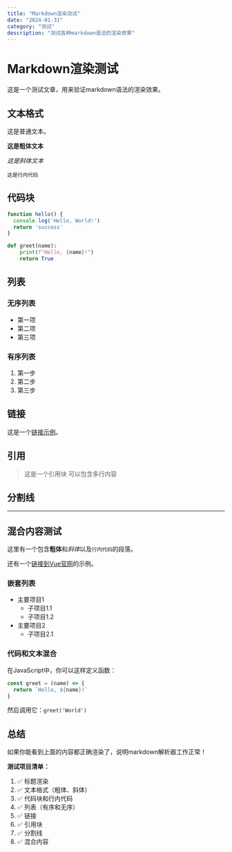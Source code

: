 ```yaml
---
title: "Markdown渲染测试"
date: "2024-01-31"
category: "测试"
description: "测试各种markdown语法的渲染效果"
---
```


# Markdown渲染测试

这是一个测试文章，用来验证markdown语法的渲染效果。

## 文本格式

这是普通文本。

**这是粗体文本**

*这是斜体文本*

`这是行内代码`

## 代码块

```javascript
function hello() {
  console.log('Hello, World!')
  return 'success'
}
```

```python
def greet(name):
    print(f"Hello, {name}!")
    return True
```

## 列表

### 无序列表

- 第一项
- 第二项
- 第三项

### 有序列表

1. 第一步
2. 第二步
3. 第三步

## 链接

这是一个[链接示例](https://www.example.com)。

## 引用

> 这是一个引用块
> 可以包含多行内容

## 分割线

---

## 混合内容测试

这里有一个包含**粗体**和*斜体*以及`行内代码`的段落。

还有一个[链接到Vue官网](https://vuejs.org)的示例。

### 嵌套列表

- 主要项目1
  - 子项目1.1
  - 子项目1.2
- 主要项目2
  - 子项目2.1

### 代码和文本混合

在JavaScript中，你可以这样定义函数：

```javascript
const greet = (name) => {
  return `Hello, ${name}!`
}
```

然后调用它：`greet('World')`

## 总结

如果你能看到上面的内容都正确渲染了，说明markdown解析器工作正常！

**测试项目清单：**

1. ✅ 标题渲染
2. ✅ 文本格式（粗体、斜体）
3. ✅ 代码块和行内代码
4. ✅ 列表（有序和无序）
5. ✅ 链接
6. ✅ 引用块
7. ✅ 分割线
8. ✅ 混合内容
